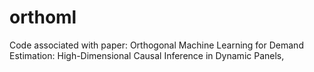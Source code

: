 # orthoml
Code associated with paper: Orthogonal Machine Learning for Demand Estimation: High-Dimensional Causal Inference in Dynamic Panels,
